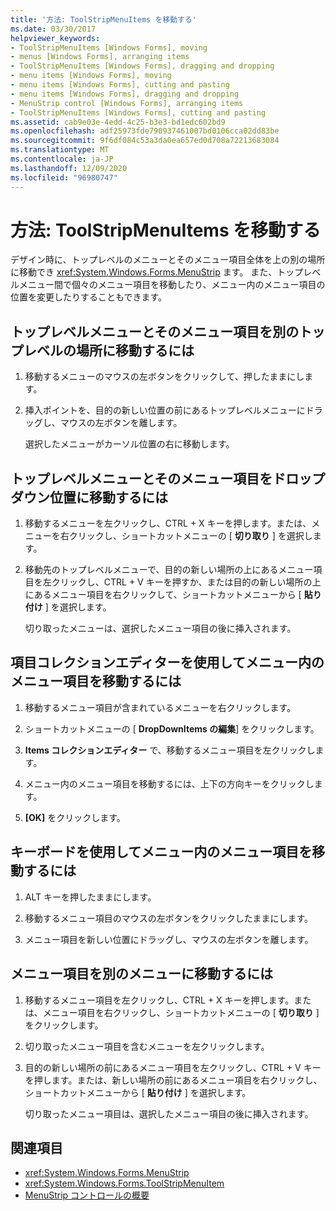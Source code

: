 ```yaml
---
title: '方法: ToolStripMenuItems を移動する'
ms.date: 03/30/2017
helpviewer_keywords:
- ToolStripMenuItems [Windows Forms], moving
- menus [Windows Forms], arranging items
- ToolStripMenuItems [Windows Forms], dragging and dropping
- menu items [Windows Forms], moving
- menu items [Windows Forms], cutting and pasting
- menu items [Windows Forms], dragging and dropping
- MenuStrip control [Windows Forms], arranging items
- ToolStripMenuItems [Windows Forms], cutting and pasting
ms.assetid: cab9e03e-4edd-4c25-b3e3-bd1edc602bd9
ms.openlocfilehash: adf25973fde790937461007bd0106cca02dd83be
ms.sourcegitcommit: 9f6df084c53a3da0ea657ed0d708a72213683084
ms.translationtype: MT
ms.contentlocale: ja-JP
ms.lasthandoff: 12/09/2020
ms.locfileid: "96980747"
---
```

# <a name="how-to-move-toolstripmenuitems"></a>方法: ToolStripMenuItems を移動する
デザイン時に、トップレベルのメニューとそのメニュー項目全体を上の別の場所に移動でき <xref:System.Windows.Forms.MenuStrip> ます。 また、トップレベルメニュー間で個々のメニュー項目を移動したり、メニュー内のメニュー項目の位置を変更したりすることもできます。

## <a name="to-move-a-top-level-menu-and-its-menu-items-to-another-top-level-location"></a>トップレベルメニューとそのメニュー項目を別のトップレベルの場所に移動するには

1. 移動するメニューのマウスの左ボタンをクリックして、押したままにします。

2. 挿入ポイントを、目的の新しい位置の前にあるトップレベルメニューにドラッグし、マウスの左ボタンを離します。

     選択したメニューがカーソル位置の右に移動します。

## <a name="to-move-a-top-level-menu-and-its-menu-items-to-a-drop-down-location"></a>トップレベルメニューとそのメニュー項目をドロップダウン位置に移動するには

1. 移動するメニューを左クリックし、CTRL + X キーを押します。または、メニューを右クリックし、ショートカットメニューの [ **切り取り** ] を選択します。

2. 移動先のトップレベルメニューで、目的の新しい場所の上にあるメニュー項目を左クリックし、CTRL + V キーを押すか、または目的の新しい場所の上にあるメニュー項目を右クリックして、ショートカットメニューから [ **貼り付け** ] を選択します。

     切り取ったメニューは、選択したメニュー項目の後に挿入されます。

## <a name="to-move-a-menu-item-within-a-menu-using-the-items-collection-editor"></a>項目コレクションエディターを使用してメニュー内のメニュー項目を移動するには

1. 移動するメニュー項目が含まれているメニューを右クリックします。

2. ショートカットメニューの [ **DropDownItems の編集**] をクリックします。

3. **Items コレクションエディター** で、移動するメニュー項目を左クリックします。

4. メニュー内のメニュー項目を移動するには、上下の方向キーをクリックします。

5. **[OK]** をクリックします。

## <a name="to-move-a-menu-item-within-a-menu-using-the-keyboard"></a>キーボードを使用してメニュー内のメニュー項目を移動するには

1. ALT キーを押したままにします。

2. 移動するメニュー項目のマウスの左ボタンをクリックしたままにします。

3. メニュー項目を新しい位置にドラッグし、マウスの左ボタンを離します。

## <a name="to-move-a-menu-item-to-another-menu"></a>メニュー項目を別のメニューに移動するには

1. 移動するメニュー項目を左クリックし、CTRL + X キーを押します。または、メニュー項目を右クリックし、ショートカットメニューの [ **切り取り** ] をクリックします。

2. 切り取ったメニュー項目を含むメニューを左クリックします。

3. 目的の新しい場所の前にあるメニュー項目を左クリックし、CTRL + V キーを押します。または、新しい場所の前にあるメニュー項目を右クリックし、ショートカットメニューから [ **貼り付け** ] を選択します。

     切り取ったメニュー項目は、選択したメニュー項目の後に挿入されます。

## <a name="see-also"></a>関連項目

- <xref:System.Windows.Forms.MenuStrip>
- <xref:System.Windows.Forms.ToolStripMenuItem>
- [MenuStrip コントロールの概要](menustrip-control-overview-windows-forms.md)

